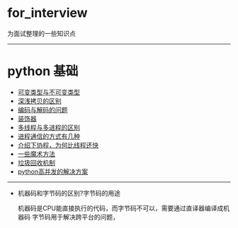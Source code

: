 # for_interview
为面试整理的一些知识点

--------
# python 基础

- [可变类型与不可变类型](https://github.com/wljgithub/for_interview/blob/master/python%E5%9F%BA%E7%A1%80/%E5%8F%AF%E5%8F%98%E4%B8%8E%E4%B8%8D%E5%8F%AF%E5%8F%98%E7%B1%BB%E5%9E%8B.py)
- [深浅拷贝的区别]()
- [编码与解码的问题]()
- [装饰器]()
- [多线程与多进程的区别]()
- [进程通信的方式有几种]()
- [介绍下协程，为何比线程还快]()
- [一些魔术方法]()
- [垃圾回收机制]()
- [python高并发的解决方案]()















-----
+ 机器码和字节码的区别?字节码的用途
    
    机器码是CPU能直接执行的代码，而字节码不可以，需要通过直译器编译成机器码
    字节码用于解决跨平台的问题，
